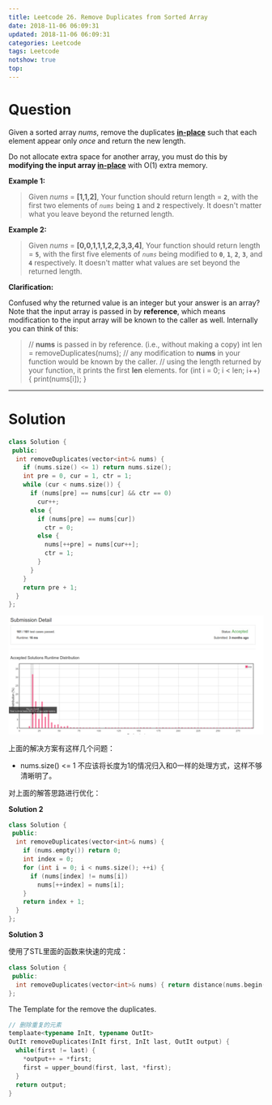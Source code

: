 ```yaml
---
title: Leetcode 26. Remove Duplicates from Sorted Array
date: 2018-11-06 06:09:31
updated: 2018-11-06 06:09:31
categories: Leetcode
tags: Leetcode
notshow: true
top:
---
```


# Question

Given a sorted array  _nums_, remove the duplicates  [**in-place**](https://en.wikipedia.org/wiki/In-place_algorithm)  such that each element appear only  _once_  and return the new length.

Do not allocate extra space for another array, you must do this by  **modifying the input array  [in-place](https://en.wikipedia.org/wiki/In-place_algorithm)**  with O(1) extra memory.

**Example 1:**

> Given _nums_ = **[1,1,2]**,
> Your function should return length = **`2`**, with the first two elements of _`nums`_ being **`1`** and **`2`** respectively.
> It doesn't matter what you leave beyond the returned length.

**Example 2:**
> Given _nums_ = **[0,0,1,1,1,2,2,3,3,4]**,
> Your function should return length = **`5`**, with the first five elements of _`nums`_ being modified to **`0`**, **`1`**, **`2`**, **`3`**, and **`4`** respectively.
> It doesn't matter what values are set beyond the returned length.

**Clarification:**

Confused why the returned value is an integer but your answer is an array?
Note that the input array is passed in by  **reference**, which means modification to the input array will be known to the caller as well.
Internally you can think of this:

> // **nums** is passed in by reference. (i.e., without making a copy)
> int len = removeDuplicates(nums);
> // any modification to **nums** in your function would be known by the caller.
> // using the length returned by your function, it prints the first **len** elements.
> for (int i = 0; i < len; i++) {
>     print(nums[i]);
> }

<!-- more -->

---------

# Solution

```cpp
class Solution {
 public:
  int removeDuplicates(vector<int>& nums) {
    if (nums.size() <= 1) return nums.size();
    int pre = 0, cur = 1, ctr = 1;
    while (cur < nums.size()) {
      if (nums[pre] == nums[cur] && ctr == 0)
        cur++;
      else {
        if (nums[pre] == nums[cur])
          ctr = 0;
        else {
          nums[++pre] = nums[cur++];
          ctr = 1;
        }
      }
    }
    return pre + 1;
  }
};
```

![](/images/in-post/2018-11-06-Leetcode-26-Remove-Duplicates-From-Sorted-Array/2018-11-06-21-30-12.png)

上面的解决方案有这样几个问题：

- nums.size() <= 1 不应该将长度为1的情况归入和0一样的处理方式，这样不够清晰明了。


对上面的解答思路进行优化：

**Solution 2**

```cpp
class Solution {
 public:
  int removeDuplicates(vector<int>& nums) {
    if (nums.empty()) return 0;
    int index = 0;
    for (int i = 0; i < nums.size(); ++i) {
      if (nums[index] != nums[i])
        nums[++index] = nums[i];
    }
    return index + 1;
  }
};
```

**Solution 3**

使用了STL里面的函数来快速的完成：

```cpp
class Solution {
 public:
  int removeDuplicates(vector<int>& nums) { return distance(nums.begin(), unique(nums.begin(), nums.end())); }
};
```

The Template for the remove the duplicates.

```cpp
// 删除重复的元素
templaate<typename InIt, typename OutIt>
OutIt removeDuplicates(InIt first, InIt last, OutIt output) {
  while(first != last) {
    *output++ = *first;
    first = upper_bound(first, last, *first);
  }
  return output;
}
```